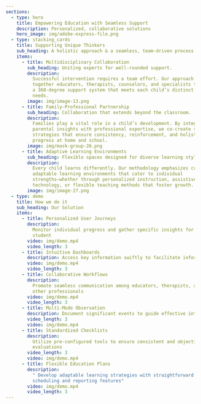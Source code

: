 ```yaml
---
sections:
  - type: hero
    title: Empowering Education with Seamless Support
    description: Personalized, collaborative solutions
    hero_image: img/adobe-express-file.png
  - type: stacking_cards
    title: Supporting Unique Thinkers
    sub_heading: A holistic approach & a seamless, team-driven process.
    items:
      - title: Multidisciplinary Collaboration
        sub_heading: Uniting experts for well-rounded support.
        description:
          Successful intervention requires a team effort. Our approach brings
          together educators, therapists, counselors, and specialists to create
          a 360-degree support system that meets each child’s distinct learning
          needs.
        image: img/image-13.png
      - title: Family-Professional Partnership
        sub_heading: Collaboration that extends beyond the classroom.
        description:
          Families play a vital role in a child’s development. By integrating
          parental insights with professional expertise, we co-create support
          strategies that ensure consistency, reinforcement, and holistic
          progress at home and school.
        image: img/mask-group-26.png
      - title: Adaptive Learning Environments
        sub_heading: Flexible spaces designed for diverse learning styles.
        description:
          Every child learns differently. Our methodology emphasizes creating
          adaptable learning environments that cater to individual
          strengths—whether through personalized instruction, assistive
          technology, or flexible teaching methods that foster growth.
        image: img/image-27.png
  - type: demo
    title: How we do it
    sub_heading: Our Solution
    items:
      - title: Personalized User Journeys
        description:
          Monitor individual progress and gather specific insights for each
          student
        video: img/demo.mp4
        video_length: 3
      - title: Intuitive Dashboards
        description: Access key information swiftly to facilitate informed decisions
        video: img/demo.mp4
        video_length: 3
      - title: Collaborative Workflows
        description:
          Promote seamless communication among educators, therapists, and
          other professionals
        video: img/demo.mp4
        video_length: 3
      - title: Multi-Mode Observation
        description: Document significant events to guide effective intervention strategies
        video_length: 3
        video: img/demo.mp4
      - title: Standardized Checklists
        description:
          Utilize pre-configured tools to ensure consistent and objective
          evaluations
        video_length: 3
        video: img/demo.mp4
      - title: Flexible Education Plans
        description:
          " Develop adaptable learning strategies with straightforward
          scheduling and reporting features"
        video: img/demo.mp4
        video_length: 3
---
```

